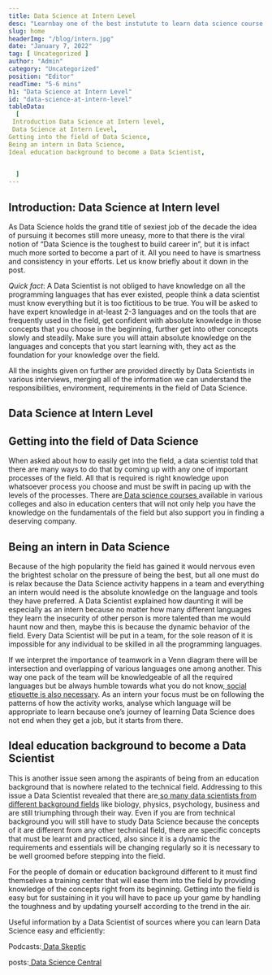 ```yaml
---
title: Data Science at Intern Level
desc: "Learnbay one of the best instutute to learn data science course in India, so Enroll Now And Get Your Dream Job!"
slug: home
headerImg: "/blog/intern.jpg"
date: "January 7, 2022"
tag: [ Uncategorized ]
author: "Admin"
category: "Uncategorized"
position: "Editor"
readTime: "5-6 mins"
h1: "Data Science at Intern Level"
id: "data-science-at-intern-level"
tableData:
  [
 Introduction Data Science at Intern level,
 Data Science at Intern Level,
Getting into the field of Data Science,
Being an intern in Data Science,
Ideal education background to become a Data Scientist,

  
  ]
---
```


## Introduction: Data Science at Intern level

As Data Science holds the grand title of sexiest job of the decade the idea of pursuing it becomes still more uneasy, more to that there is the viral notion of “Data Science is the toughest to build career in”, but it is infact much more sorted to become a part of it. All you need to have is smartness and consistency in your efforts. Let us know briefly about it down in the post.

_Quick fact_: A Data Scientist is not obliged to have knowledge on all the programming languages that has ever existed, people think a data scientist must know everything but it is too fictitious to be true. You will be asked to have expert knowledge in at-least 2-3 languages and on the tools that are frequently used in the field, get confident with absolute knowledge in those concepts that you choose in the beginning, further get into other concepts slowly and steadily. Make sure you will attain absolute knowledge on the languages and concepts that you start learning with, they act as the foundation for your knowledge over the field.

All the insights given on further are provided directly by Data Scientists in various interviews, merging all of the information we can understand the responsibilities, environment, requirements in the field of Data Science.

## Data Science at Intern Level

## Getting into the field of Data Science

When asked about how to easily get into the field, a data scientist told that there are many ways to do that by coming up with any one of important processes of the field. All that is required is right knowledge upon whatsoever process you choose and must be swift in pacing up with the levels of the processes. There are[ Data science courses](http://learnbay.co/)<span style="text-decoration:underline;"> </span>available in various colleges and also in education centers that will not only help you have the knowledge on the fundamentals of the field but also support you in finding a deserving company.

## Being an intern in Data Science

Because of the high popularity the field has gained it would nervous even the brightest scholar on the pressure of being the best, but all one must do is relax because the Data Science activity happens in a team and everything an intern would need is the absolute knowledge on the language and tools they have preferred. A Data Scientist explained how daunting it will be especially as an intern because no matter how many different languages they learn the insecurity of other person is more talented than me would haunt now and then, maybe this is because the dynamic behavior of the field. Every Data Scientist will be put in a team, for the sole reason of it is impossible for any individual to be skilled in all the programming languages.

If we interpret the importance of teamwork in a Venn diagram there will be intersection and overlapping of various languages one among another. This way one pack of the team will be knowledgeable of all the required languages but be always humble towards what you do not know,[ social etiquette is also necessary](https://medium.com/somethingnew/social-and-soft-skills-required-in-a-data-scientist-21801fa85724). As an intern your focus must be on following the patterns of how the activity works, analyse which language will be appropriate to learn because one’s journey of learning Data Science does not end when they get a job, but it starts from there.

## Ideal education background to become a Data Scientist

This is another issue seen among the aspirants of being from an education background that is nowhere related to the technical field. Addressing to this issue a Data Scientist revealed that there are[ so many data scientists from different background fields](https://medium.com/@datascience.learnbay/who-could-learn-data-science-4a1f7cb8c763?sk=5b417fe423bb32fa5607f25919f90b94) like biology, physics, psychology, business and are still triumphing through their way. Even if you are from technical background you will still have to study Data Science because the concepts of it are different from any other technical field, there are specific concepts that must be learnt and practiced, also since it is a dynamic the requirements and essentials will be changing regularly so it is necessary to be well groomed before stepping into the field.

For the people of domain or education background different to it must find themselves a training center that will ease them into the field by providing knowledge of the concepts right from its beginning. Getting into the field is easy but for sustaining in it you will have to pace up your game by handling the toughness and by updating yourself according to the trend in the air.

Useful information by a Data Scientist of sources where you can learn Data Science easy and efficiently:

Podcasts:[ Data Skeptic](http://dataskeptic.com/podcast)

posts:[ Data Science Central ](https://www.datasciencecentral.com/)
